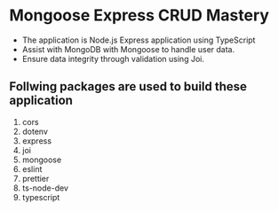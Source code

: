 # Mongoose Express CRUD Mastery
- The application is Node.js Express application using TypeScript
- Assist with MongoDB with Mongoose to handle user data.
- Ensure data integrity through validation using Joi.


## Follwing packages are used to build these application 

1. cors
2. dotenv
3. express
4. joi
5. mongoose
6. eslint
7. prettier
8. ts-node-dev
9. typescript

